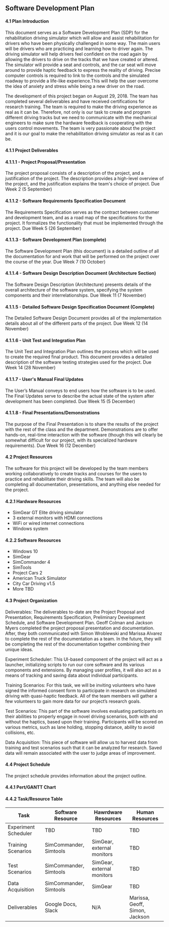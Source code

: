 ## Software Development Plan

#### 4.1 Plan Introduction

This document serves as a Software Development Plan (SDP) for the
rehabilitation driving simulator which will allow and assist rehabilitation
for drivers who have been physically challenged in some way. The main users
will be drivers who are practicing and learning how to driver again. The
driving simulator will help drivers feel confident on the road again by
allowing the drivers to drive on the tracks that we have created or altered.
The simulator will provide a seat and controls, and the car seat will move
around to provide haptic feedback to express the reality of driving. Precise
computer controls is required to link to the controls and the simulated
roadway to provide a life-like experience.This will help the user overcome
the idea of anxiety and stress while being a new driver on the road.

The development of this project began on August 29, 2018. The team has
completed several deliverables and have received certifications for research
training. The team is required to make the driving experience as real as it
can be. Therefore, not only is our task to create and program different
driving tracks but we need to communicate with the mechanical engineers
to make sure the hardware feedback is cooperating with the users control
movements. The team is very passionate about the project and it is our goal
to make the rehabilitation driving simulator as real as it can be.

#### 4.1.1 Project Deliverables

#### 4.1.1.1 - Project Proposal/Presentation
The project proposal consists of a description of the project, and a
justification of the project. The description provides a high-level
overview of the project, and the justification explains the team's
choice of project.
	Due Week 2 (5 September)

#### 4.1.1.2 - Software Requirements Specification Document
The Requirements Specification serves as the contract between customer and
development team, and as a road map of the specifications for the project. It
formalizes the functionality that must be implemented through the project.
	Due Week 5 (26 September)


#### 4.1.1.3 - Software Development Plan (complete)
The Software Development Plan (this document) is a detailed outline of all the
documentation for and work that will be performed on the project over the course
of the year.
	Due Week 7 (10 October)

#### 4.1.1.4 - Software Design Description Document (Architecture Section)
The Software Design Description (Architecture) presents details of the overall
architecture of the software system, specifying the system components and their
interrelationships.
	Due Week 11 (7 November)

#### 4.1.1.5 - Detailed Software Design Specification Document (Complete)
The Detailed Software Design Document provides all of the implementation details about all of the different parts of the project.
	Due Week 12 (14 November)

#### 4.1.1.6 - Unit Test and Integration Plan
The Unit Test and Integration Plan outlines the process which will be used to
create the required final product. This document provides a detailed description
of the software testing strategies used for the project.
	Due Week 14 (28 November)

#### 4.1.1.7 - User's Manual Final Updates
The User’s Manual conveys to end users how the software is to be used. The Final
Updates serve to describe the actual state of the system after development has
been completed.
	Due Week 15 (5 December)

#### 4.1.1.8 - Final Presentations/Demonstrations
The purpose of the Final Presentation is to share the results of the project
with the rest of the class and the department. Demonstrations are to offer
hands-on, real-time interaction with the software (though this will clearly be
somewhat difficult for our project, with its specialized hardware requirements).
	Due Week 16 (12 December)

#### 4.2 Project Resources
The software for this project will be developed by the team members working
collaboratively to create tracks and courses for the users to practice and
rehabilitate their driving skills. The team will also be completing all
documentation, presentations, and anything else needed for the project.

#### 4.2.1 Hardware Resources
* SimGear GT Elite driving simulator
* 3 external monitors with HDMI connections
* WiFi or wired internet connections
* Windows system

#### 4.2.2 Software Resources
* Windows 10
* SimGear
* SimCommander 4
* SimTools
* Project Cars 2
* American Truck Simulator
* City Car Driving v1.5
* More TBD

#### 4.3 Project Organization
Deliverables: The deliverables to-date are the Project Proposal and
Presentation, Requirements Specification, Preliminary Development Schedule,
and Software Development Plan. Geoff Colman and Jackson Myers completed the
project proposal presentation and documentation. After, they both communicated
with Simon Wroblewski and Marissa Alvarez to complete the rest of the
documentation as a team. In the future, they will be completing the rest of the
documentation together combining their unique ideas.

Experiment Scheduler: This UI-based component of the project will act as a
launcher, initializing scripts to run our core software and its various
components and extensions. By managing user profiles, it will also act as a
means of tracking and saving data about individual participants.

Training Scenarios: For this task, we will be inviting volunteers who have
signed the informed consent form to participate in research on simulated driving
with quasi-haptic feedback. All of the team members will gather a few
volunteers to gain more data for our project’s research goals.

Test Scenarios: This part of the software involves evaluating participants on
their abilities to properly engage in novel driving scenarios, both with and
without the haptics, based upon their training. Participants will be scored on
various metrics, such as lane holding, stopping distance, ability to avoid
collisions, etc.

Data Acquisition: This piece of software will allow us to harvest data from
training and test scenarios such that it can be analyzed for research. Saved
data will remain associated with the user to judge areas of improvement.

#### 4.4 Project Schedule
The project schedule provides information about the project outline.

#### 4.4.1 Pert/GANTT Chart

#### 4.4.2 Task/Resource Table
| Task      	| Software Resource | Hawrdware Resources |	Human Resources|
| ----------- | ------------------| -------------------	| ---------------|
| Experiment Scheduler       | TBD       			|     TBD      					|				TBD			|
|	Training Scenarios|	SimCommander, Simtools	|	SimGear, external monitors	|		TBD		|
| Test Scenarios | SimCommander, Simtools  | SimGear, external monitors 	|		TBD			|
| Data Acquisition | SimCommander, Simtools  |   SimGear   	|		TBD	|
| Deliverables   | Google Docs, Slack   |   N/A  |Marissa, Geoff, Simon, Jackson|

